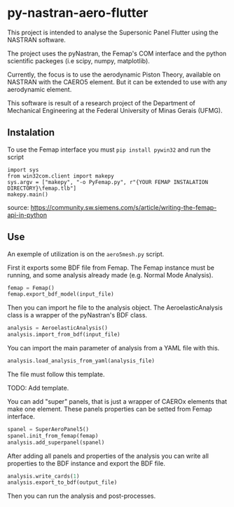 # py-nastran-aero-flutter

This project is intended to analyse the Supersonic Panel Flutter using the NASTRAN software.

The project uses the pyNastran, the Femap's COM interface and the python scientific packeges (i.e scipy, numpy, matplotlib).

Currently, the focus is to use the aerodynamic Piston Theory, available on NASTRAN with the CAERO5 element.
But it can be extended to use with any aerodynamic element.

This software is result of a research project of the Department of Mechanical Engineering
at the Federal University of Minas Gerais (UFMG).

## Instalation

To use the Femap interface you must `pip install pywin32` and run the script
```python3
import sys
from win32com.client import makepy
sys.argv = ["makepy", "-o PyFemap.py", r"{YOUR FEMAP INSTALATION DIRECTORY}\femap.tlb"]
makepy.main()
```
source: https://community.sw.siemens.com/s/article/writing-the-femap-api-in-python

## Use

An exemple of utilization is on the `aero5mesh.py` script.

First it exports some BDF file from Femap. The Femap instance must be running,
and some analysis already made (e.g. Normal Mode Analysis).

```python
femap = Femap()
femap.export_bdf_model(input_file)
```
Then you can import he file to the analysis object. The AeroelasticAnalysis class is a wrapper of the pyNastran's BDF class.

```python
analysis = AeroelasticAnalysis()
analysis.import_from_bdf(input_file)
```
You can import the main parameter of analysis from a YAML file with this.

```python
analysis.load_analysis_from_yaml(analysis_file)
```

The file must follow this template.

TODO: Add template.

You can add "super" panels, that is just a wrapper of CAEROx elements that make one element.
These panels properties can be setted from Femap interface.

```python
spanel = SuperAeroPanel5()
spanel.init_from_femap(femap)
analysis.add_superpanel(spanel)
```

After adding all panels and properties of the analysis you can write all properties to the BDF instance and export the BDF file.

```python
analysis.write_cards(1)
analysis.export_to_bdf(output_file)
```

Then you can run the analysis and post-processes.
